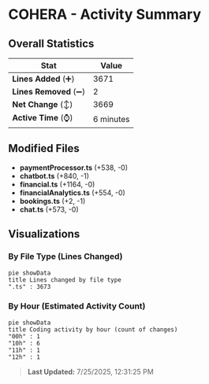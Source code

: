 # COHERA - Activity Summary 

## Overall Statistics

| Stat                   | Value                                                             |
| ---------------------- | ----------------------------------------------------------------- |
| **Lines Added** (➕)   | 3671                                          |
| **Lines Removed** (➖) | 2                                        |
| **Net Change** (↕)    | 3669                |
| **Active Time** (⌚)   | 6 minutes |


## Modified Files
- **paymentProcessor.ts** (+538, -0)
- **chatbot.ts** (+840, -1)
- **financial.ts** (+1164, -0)
- **financialAnalytics.ts** (+554, -0)
- **bookings.ts** (+2, -1)
- **chat.ts** (+573, -0)

## Visualizations

### By File Type (Lines Changed)

```mermaid
pie showData
title Lines changed by file type
".ts" : 3673
```

### By Hour (Estimated Activity Count)

```mermaid
pie showData
title Coding activity by hour (count of changes)
"00h" : 1
"10h" : 6
"11h" : 1
"12h" : 1
```


> **Last Updated:** 7/25/2025, 12:31:25 PM